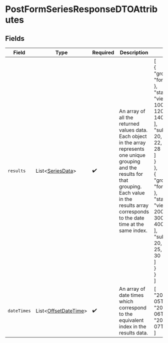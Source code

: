 # PostFormSeriesResponseDTOAttributes


## Fields

| Field                                                                                                                                                                                                                                                | Type                                                                                                                                                                                                                                                 | Required                                                                                                                                                                                                                                             | Description                                                                                                                                                                                                                                          | Example                                                                                                                                                                                                                                              |
| ---------------------------------------------------------------------------------------------------------------------------------------------------------------------------------------------------------------------------------------------------- | ---------------------------------------------------------------------------------------------------------------------------------------------------------------------------------------------------------------------------------------------------- | ---------------------------------------------------------------------------------------------------------------------------------------------------------------------------------------------------------------------------------------------------- | ---------------------------------------------------------------------------------------------------------------------------------------------------------------------------------------------------------------------------------------------------- | ---------------------------------------------------------------------------------------------------------------------------------------------------------------------------------------------------------------------------------------------------- |
| `results`                                                                                                                                                                                                                                            | List\<[SeriesData](../../models/components/SeriesData.md)>                                                                                                                                                                                           | :heavy_check_mark:                                                                                                                                                                                                                                   | An array of all the returned values data.<br/>Each object in the array represents one unique grouping and the results for that grouping.<br/>Each value in the results array corresponds to the date time at the same index.                         | [<br/>{<br/>"groupings": {<br/>"form_id": "abc123"<br/>},<br/>"statistics": {<br/>"viewed_form": [<br/>100,<br/>120,<br/>140<br/>],<br/>"submits": [<br/>20,<br/>22,<br/>28<br/>]<br/>}<br/>},<br/>{<br/>"groupings": {<br/>"form_id": "def456"<br/>},<br/>"statistics": {<br/>"viewed_form": [<br/>200,<br/>300,<br/>400<br/>],<br/>"submits": [<br/>20,<br/>25,<br/>30<br/>]<br/>}<br/>}<br/>] |
| `dateTimes`                                                                                                                                                                                                                                          | List\<[OffsetDateTime](https://docs.oracle.com/javase/8/docs/api/java/time/OffsetDateTime.html)>                                                                                                                                                     | :heavy_check_mark:                                                                                                                                                                                                                                   | An array of date times which correspond to the equivalent index in the results data.                                                                                                                                                                 | [<br/>"2024-01-05T00:00:00+00:00",<br/>"2024-01-06T00:00:00+00:00",<br/>"2024-01-07T00:00:00+00:00"<br/>]                                                                                                                                            |